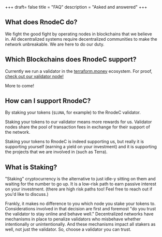 +++
draft= false
title = "FAQ"
description = "Asked and answered"
+++

## What does RnodeC do?

We fight the good fight by operating nodes in blockchains that we believe in.  All decentralized systems require decentralized communities to make the network unbreakable.  We are here to do our duty.


## Which Blockchains does RnodeC support?

Currently we run a validator in the [terraform.money](https://terraform.money) ecosystem.  For proof, [check out our validator node!](https://hubble.figment.io/terra/chains/columbus-4/validators/AFE642901FCA4501BC0E2641A43B54E8E9D948FC)

More to come!  

## How can I support RnodeC?

By staking your tokens (`$LUNA`, for example) to the RnodeC validator.  

Staking your tokens to our validator means more rewards for us.  Validator nodes share the pool of transaction fees in exchange for their support of the network.  

Staking your tokens to RnodeC is indeed supporting us, but really it is supporting yourself (earning a yield on your investment) and it is supporting the projects that we are involved in (such as Terra).  

## What is Staking?

"Staking" cryptocurrency is the alternative to just idle-y sitting on them and waiting for the number to go up.  It is a low-risk path to earn passive interest on your investment.  (there are high risk paths too!  Feel free to reach out if you'd like to discuss.)

Frankly, it makes no difference to you which node you stake your tokens to.  Considerations involved in that decision are first and foremost "do you trust the validator to stay online and behave well."  Decentralized networks have mechanisms in place to penalize validators who misbehave whether intentionally or unintentionally.  And these mechanisms impact all stakers as well, not just the validator.  So, choose a validator you can trust.  

